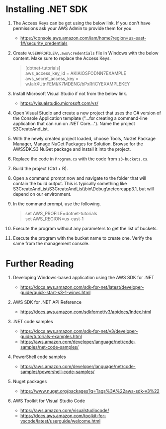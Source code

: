 # Installing .NET SDK

1. The Access Keys can be got using the below link. If you don't have permissions ask your AWS Admin to provide them for you.
    - https://console.aws.amazon.com/iam/home?region=us-east-1#/security_credentials

1. Create `%USERPROFILE%\.aws\credentials` file in Windows with the below content. Make sure to replace the Access Keys.
    >[dotnet-tutorials]  
    >aws_access_key_id = AKIAIOSFODNN7EXAMPLE  
    >aws_secret_access_key = wJalrXUtnFEMI/K7MDENG/bPxRfiCYEXAMPLEKEY

1. Install Microsoft Visual Studio if not from the below link.
    - https://visualstudio.microsoft.com/vs/

1. Open Visual Studio and create a new project that uses the C# version of the Console Application template ("...for creating a command-line application that can run on .NET Core..."). Name the project S3CreateAndList.

1. With the newly created project loaded, choose Tools, NuGet Package Manager, Manage NuGet Packages for Solution. Browse for the AWSSDK.S3 NuGet package and install it into the project.

1. Replace the code in `Program.cs` with the code from `s3-buckets.cs`.

1. Build the project (Ctrl + B).

1. Open a command prompt now and navigate to the folder that will contain the build output. This is typically something like S3CreateAndList\S3CreateAndList\bin\Debug\netcoreapp3.1, but will depend on our environment.

1. In the command prompt, use the following.
    >set AWS_PROFILE=dotnet-tutorials  
    >set AWS_REGION=us-east-1  

1. Execute the program without any parameters to get the list of buckets.

1. Execute the program with the bucket name to create one. Verify the same from the management console.

# Further Reading

1. Developing Windows-based application using the AWS SDK for .NET
    - https://docs.aws.amazon.com/sdk-for-net/latest/developer-guide/quick-start-s3-1-winvs.html

1. AWS SDK for .NET API Reference
    - https://docs.aws.amazon.com/sdkfornet/v3/apidocs/Index.html

1. .NET code samples
    - https://docs.aws.amazon.com/sdk-for-net/v3/developer-guide/tutorials-examples.html
    - https://aws.amazon.com/developer/language/net/code-samples/net-code-samples/

1. PowerShell code samples
    - https://aws.amazon.com/developer/language/net/code-samples/powershell-code-samples/

1. Nuget packages
    - https://www.nuget.org/packages?q=Tags%3A%22aws-sdk-v3%22

1. AWS Toolkit for Visual Studio Code
    - https://aws.amazon.com/visualstudiocode/
    - https://docs.aws.amazon.com/toolkit-for-vscode/latest/userguide/welcome.html